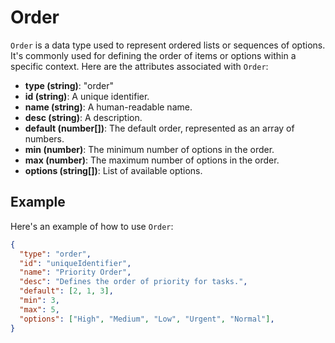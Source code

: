 # Order

`Order` is a data type used to represent ordered lists or sequences of options. It's commonly used for defining the order of items or options within a specific context. Here are the attributes associated with `Order`:

- **type (string)**: "order"
- **id (string)**: A unique identifier.
- **name (string)**: A human-readable name.
- **desc (string)**: A description.
- **default (number[])**: The default order, represented as an array of numbers.
- **min (number)**: The minimum number of options in the order.
- **max (number)**: The maximum number of options in the order.
- **options (string[])**: List of available options.

## Example

Here's an example of how to use `Order`:

```json
{
  "type": "order",
  "id": "uniqueIdentifier",
  "name": "Priority Order",
  "desc": "Defines the order of priority for tasks.",
  "default": [2, 1, 3],
  "min": 3,
  "max": 5,
  "options": ["High", "Medium", "Low", "Urgent", "Normal"],
}
